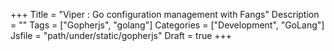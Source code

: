+++
Title = "Viper : Go configuration management with Fangs"
Description = ""
Tags = ["Gopherjs", "golang"]
Categories = ["Development", "GoLang"]
Jsfile = "path/under/static/gopherjs"
Draft = true
+++
